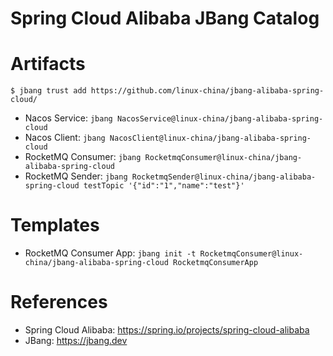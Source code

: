 Spring Cloud Alibaba JBang Catalog
===============================

# Artifacts

```
$ jbang trust add https://github.com/linux-china/jbang-alibaba-spring-cloud/
```

* Nacos Service: `jbang NacosService@linux-china/jbang-alibaba-spring-cloud`
* Nacos Client: `jbang NacosClient@linux-china/jbang-alibaba-spring-cloud`
* RocketMQ Consumer: `jbang RocketmqConsumer@linux-china/jbang-alibaba-spring-cloud`
* RocketMQ Sender: `jbang RocketmqSender@linux-china/jbang-alibaba-spring-cloud testTopic '{"id":"1","name":"test"}'`

# Templates

* RocketMQ Consumer App: `jbang init -t RocketmqConsumer@linux-china/jbang-alibaba-spring-cloud RocketmqConsumerApp`

# References

* Spring Cloud Alibaba: https://spring.io/projects/spring-cloud-alibaba
* JBang: https://jbang.dev
